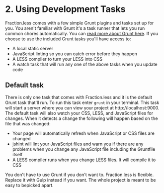 <!-- @@@title:Grunt Tasks@@@ -->
<!-- @@@description:How to use the included Grunt tasks to run a local server and compile scripts@@@ -->
# 2. Using Development Tasks

Fraction.less comes with a few simple Grunt plugins and tasks set up for you. You aren't familiar with Grunt it's a task runner that lets you run common chores automatically. You can [read more about Grunt here](http://gruntjs.com). If you choose to use the included Grunt tasks you'll have access to:

- A local static server
- JavaScript linting so you can catch error before they happen
- A LESS compiler to turn your LESS into CSS
- A watch task that will run any one of the above tasks when you update code

## Default task

There is only one task that comes with Fraction.less and it is the default Grunt task that'll run. To run this task enter `grunt` in your terminal. This task will start a server where you can view your project at http://localhost:9000. The default task will also watch your CSS, LESS, and JavaScript files for changes. When it detects a change the following will happen based on the file that was changed:

- Your page will automatically refresh when JavaScript or CSS files are changed
- jshint will lint your JavaScript files and warn you if there are any problems when you change any JavaScript file including the Gruntfile itself
- A LESS compiler runs when you change LESS files. It will compile it to CSS

You don't have to use Grunt if you don't want to. Fraction.less is flexible. Replace it with Gulp instead if you want. The whole project is meant to be easy to bepicked apart.
